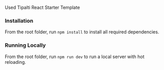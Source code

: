 Used Tipalti React Starter Template

### Installation

From the root folder, run `npm install` to install all required dependencies.

### Running Locally

From the root folder, run `npm run dev` to run a local server with hot reloading.
